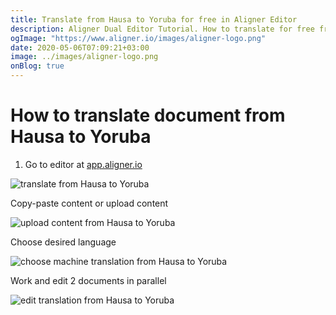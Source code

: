```yaml
---
title: Translate from Hausa to Yoruba for free in Aligner Editor
description: Aligner Dual Editor Tutorial. How to translate for free from Hausa to Yoruba. Aligner is multilingual document management platform. 
ogImage: "https://www.aligner.io/images/aligner-logo.png"
date: 2020-05-06T07:09:21+03:00
image: ../images/aligner-logo.png
onBlog: true
---
```


# How to translate document from Hausa to Yoruba

1. Go to editor at [app.aligner.io](https://app.aligner.io "Aligner App web page")

![translate from Hausa to Yoruba](../aligner-blank-editor.png "translate from Hausa to Yoruba")

Copy-paste content or upload content

![upload content from Hausa to Yoruba](../aligner-uploaded-document.png "upload content from Hausa to Yoruba")

Choose desired language

![choose machine translation from Hausa to Yoruba](../aligner-language-dropdown.png "choose machine translation from Hausa to Yoruba")

Work and edit 2 documents in parallel

![edit translation from Hausa to Yoruba](../aligner-double-sitded-editor.png "edit translation from Hausa to Yoruba")

